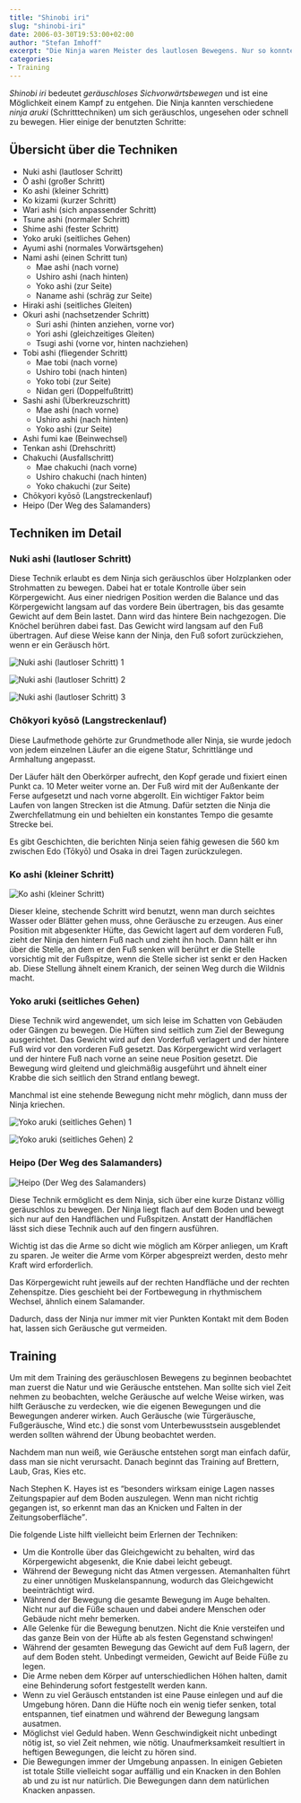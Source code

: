 ```yaml
---
title: "Shinobi iri"
slug: "shinobi-iri"
date: 2006-03-30T19:53:00+02:00
author: "Stefan Imhoff"
excerpt: "Die Ninja waren Meister des lautlosen Bewegens. Nur so konnten sie ihre Infiltration des feindlichen Gebietes unbemerkt durchführen. Neben den Schleichtechniken kannten sie aber auch noch eine große Anzahl von Lauf- und Spezialtechniken für verschiedene Bodenbeschaffenheiten."
categories:
- Training
---
```


*Shinobi iri* bedeutet *geräuschloses Sichvorwärtsbewegen* und ist eine Möglichkeit einem Kampf zu entgehen. Die Ninja kannten verschiedene *ninja aruki* (Schritttechniken) um sich geräuschlos, ungesehen oder schnell zu bewegen. Hier einige der benutzten Schritte:


## Übersicht über die Techniken

- Nuki ashi (lautloser Schritt)
- Ō ashi (großer Schritt)
- Ko ashi (kleiner Schritt)
- Ko kizami (kurzer Schritt)
- Wari ashi (sich anpassender Schritt)
- Tsune ashi (normaler Schritt)
- Shime ashi (fester Schritt)
- Yoko aruki (seitliches Gehen)
- Ayumi ashi (normales Vorwärtsgehen)
- Nami ashi (einen Schritt tun)
    - Mae ashi (nach vorne)
    - Ushiro ashi (nach hinten)
    - Yoko ashi (zur Seite)
    - Naname ashi (schräg zur Seite)
- Hiraki ashi (seitliches Gleiten)
- Okuri ashi (nachsetzender Schritt)
    - Suri ashi (hinten anziehen, vorne vor)
    - Yori ashi (gleichzeitiges Gleiten)
    - Tsugi ashi (vorne vor, hinten nachziehen)
- Tobi ashi (fliegender Schritt)
    - Mae tobi (nach vorne)
    - Ushiro tobi (nach hinten)
    - Yoko tobi (zur Seite)
    - Nidan geri (Doppelfußtritt)
- Sashi ashi (Überkreuzschritt)
    - Mae ashi (nach vorne)
    - Ushiro ashi (nach hinten)
    - Yoko ashi (zur Seite)
- Ashi fumi kae (Beinwechsel)
- Tenkan ashi (Drehschritt)
- Chakuchi (Ausfallschritt)
    - Mae chakuchi (nach vorne)
    - Ushiro chakuchi (nach hinten)
    - Yoko chakuchi (zur Seite)
- Chōkyori kyōsō (Langstreckenlauf)
- Heipo (Der Weg des Salamanders)


## Techniken im Detail


### Nuki ashi (lautloser Schritt)

Diese Technik erlaubt es dem Ninja sich geräuschlos über Holzplanken oder Strohmatten zu bewegen. Dabei hat er totale Kontrolle über sein Körpergewicht. Aus einer niedrigen Position werden die Balance und das Körpergewicht langsam auf das vordere Bein übertragen, bis das gesamte Gewicht auf dem Bein lastet. Dann wird das hintere Bein nachgezogen. Die Knöchel berühren dabei fast. Das Gewicht wird langsam auf den Fuß übertragen. Auf diese Weise kann der Ninja, den Fuß sofort zurückziehen, wenn er ein Geräusch hört.

![Nuki ashi (lautloser Schritt) 1](/assets/images/artikel/iri-nukiashi1.jpg)

![Nuki ashi (lautloser Schritt) 2](/assets/images/artikel/iri-nukiashi2.jpg)

![Nuki ashi (lautloser Schritt) 3](/assets/images/artikel/iri-nukiashi3.jpg)


### Chōkyori kyōsō (Langstreckenlauf)

Diese Laufmethode gehörte zur Grundmethode aller Ninja, sie wurde jedoch von jedem einzelnen Läufer an die eigene Statur, Schrittlänge und Armhaltung angepasst.

Der Läufer hält den Oberkörper aufrecht, den Kopf gerade und fixiert einen Punkt ca. 10 Meter weiter vorne an. Der Fuß wird mit der Außenkante der Ferse aufgesetzt und nach vorne abgerollt. Ein wichtiger Faktor beim Laufen von langen Strecken ist die Atmung. Dafür setzten die Ninja die Zwerchfellatmung ein und behielten ein konstantes Tempo die gesamte Strecke bei.

Es gibt Geschichten, die berichten Ninja seien fähig gewesen die 560 km zwischen Edo (Tōkyō) und Osaka in drei Tagen zurückzulegen.


### Ko ashi (kleiner Schritt)

![Ko ashi (kleiner Schritt)](/assets/images/artikel/iri-koashi.jpg)

Dieser kleine, stechende Schritt wird benutzt, wenn man durch seichtes Wasser oder Blätter gehen muss, ohne Geräusche zu erzeugen. Aus einer Position mit abgesenkter Hüfte, das Gewicht lagert auf dem vorderen Fuß, zieht der Ninja den hintern Fuß nach und zieht ihn hoch. Dann hält er ihn über die Stelle, an dem er den Fuß senken will berührt er die Stelle vorsichtig mit der Fußspitze, wenn die Stelle sicher ist senkt er den Hacken ab. Diese Stellung ähnelt einem Kranich, der seinen Weg durch die Wildnis macht.


### Yoko aruki (seitliches Gehen)

Diese Technik wird angewendet, um sich leise im Schatten von Gebäuden oder Gängen zu bewegen. Die Hüften sind seitlich zum Ziel der Bewegung ausgerichtet. Das Gewicht wird auf den Vorderfuß verlagert und der hintere Fuß wird vor den vorderen Fuß gesetzt. Das Körpergewicht wird verlagert und der hintere Fuß nach vorne an seine neue Position gesetzt. Die Bewegung wird gleitend und gleichmäßig ausgeführt und ähnelt einer Krabbe die sich seitlich den Strand entlang bewegt.

Manchmal ist eine stehende Bewegung nicht mehr möglich, dann muss der Ninja kriechen.

![Yoko aruki (seitliches Gehen) 1](/assets/images/artikel/iri-yokoaruki1.jpg)

![Yoko aruki (seitliches Gehen) 2](/assets/images/artikel/iri-yokoaruki2.jpg)


### Heipo (Der Weg des Salamanders)

![Heipo (Der Weg des Salamanders)](/assets/images/artikel/iri-salamander.jpg)

Diese Technik ermöglicht es dem Ninja, sich über eine kurze Distanz völlig geräuschlos zu bewegen. Der Ninja liegt flach auf dem Boden und bewegt sich nur auf den Handflächen und Fußspitzen. Anstatt der Handflächen lässt sich diese Technik auch auf den fingern ausführen.

Wichtig ist das die Arme so dicht wie möglich am Körper anliegen, um Kraft zu sparen. Je weiter die Arme vom Körper abgespreizt werden, desto mehr Kraft wird erforderlich.

Das Körpergewicht ruht jeweils auf der rechten Handfläche und der rechten Zehenspitze. Dies geschieht bei der Fortbewegung in rhythmischem Wechsel, ähnlich einem Salamander.

Dadurch, dass der Ninja nur immer mit vier Punkten Kontakt mit dem Boden hat, lassen sich Geräusche gut vermeiden.


## Training

Um mit dem Training des geräuschlosen Bewegens zu beginnen beobachtet man zuerst die Natur und wie Geräusche entstehen. Man sollte sich viel Zeit nehmen zu beobachten, welche Geräusche auf welche Weise wirken, was hilft Geräusche zu verdecken, wie die eigenen Bewegungen und die Bewegungen anderer wirken. Auch Geräusche (wie Türgeräusche, Fußgeräusche, Wind etc.) die sonst vom Unterbewusstsein ausgeblendet werden sollten während der Übung beobachtet werden.

Nachdem man nun weiß, wie Geräusche entstehen sorgt man einfach dafür, dass man sie nicht verursacht. Danach beginnt das Training auf Brettern, Laub, Gras, Kies etc.

Nach Stephen K. Hayes ist es <q>besonders wirksam einige Lagen nasses Zeitungspapier auf dem Boden auszulegen. Wenn man nicht richtig gegangen ist, so erkennt man das an Knicken und Falten in der Zeitungsoberfläche</q>.

Die folgende Liste hilft vielleicht beim Erlernen der Techniken:

- Um die Kontrolle über das Gleichgewicht zu behalten, wird das Körpergewicht abgesenkt, die Knie dabei leicht gebeugt.
- Während der Bewegung nicht das Atmen vergessen. Atemanhalten führt zu einer unnötigen Muskelanspannung, wodurch das Gleichgewicht beeinträchtigt wird.
- Während der Bewegung die gesamte Bewegung im Auge behalten. Nicht nur auf die Füße schauen und dabei andere Menschen oder Gebäude nicht mehr bemerken.
- Alle Gelenke für die Bewegung benutzen. Nicht die Knie versteifen und das ganze Bein von der Hüfte ab als festen Gegenstand schwingen!
- Während der gesamten Bewegung das Gewicht auf dem Fuß lagern, der auf dem Boden steht. Unbedingt vermeiden, Gewicht auf Beide Füße zu legen.
- Die Arme neben dem Körper auf unterschiedlichen Höhen halten, damit eine Behinderung sofort festgestellt werden kann.
- Wenn zu viel Geräusch entstanden ist eine Pause einlegen und auf die Umgebung hören. Dann die Hüfte noch ein wenig tiefer senken, total entspannen, tief einatmen und während der Bewegung langsam ausatmen.
- Möglichst viel Geduld haben. Wenn Geschwindigkeit nicht unbedingt nötig ist, so viel Zeit nehmen, wie nötig. Unaufmerksamkeit resultiert in heftigen Bewegungen, die leicht zu hören sind.
- Die Bewegungen immer der Umgebung anpassen. In einigen Gebieten ist totale Stille vielleicht sogar auffällig und ein Knacken in den Bohlen ab und zu ist nur natürlich. Die Bewegungen dann dem natürlichen Knacken anpassen.
